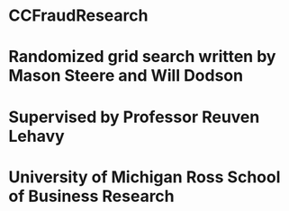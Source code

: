 # CCFraudResearch
# Randomized grid search written by Mason Steere and Will Dodson
# Supervised by Professor Reuven Lehavy
# University of Michigan Ross School of Business Research